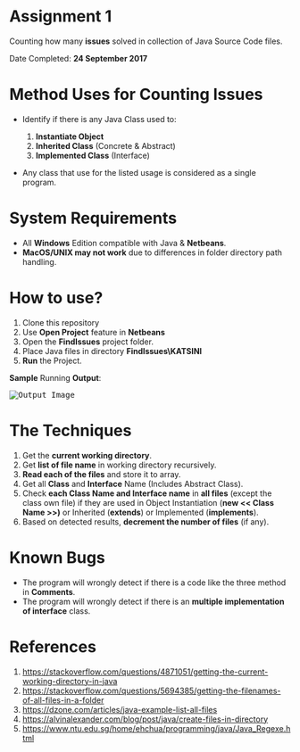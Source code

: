 # Assignment 1

Counting how many **issues** solved in collection of Java Source Code files.

Date Completed: **24 September 2017**

# Method Uses for Counting Issues 

- Identify if there is any Java Class used to:
  1. **Instantiate Object**
  2. **Inherited Class** (Concrete & Abstract)
  3. **Implemented Class** (Interface)

- Any class that use for the listed usage is considered as a single program.

# System Requirements

- All **Windows** Edition compatible with Java & **Netbeans**.
- **MacOS/UNIX may not work** due to differences in folder directory path handling. 

# How to use?

1. Clone this repository
2. Use **Open Project** feature in **Netbeans**
3. Open the **FindIssues** project folder.
4. Place Java files in directory **FindIssues\KATSINI**
5. **Run** the Project. 

**Sample** Running **Output**:
 
<kbd>![Output Image](https://github.com/wzul/237767/blob/master/Assignment_1/FindIssues/sample-running-output.png "Sample Running Output")</kbd>

# The Techniques

1. Get the **current working directory**.
2. Get **list of file name** in working directory recursively.
3. **Read each of the files** and store it to array.
4. Get all **Class** and **Interface** Name (Includes Abstract Class).
5. Check **each Class Name and Interface name** in **all files** (except the class own file) if they are used in Object Instantiation (**new << Class Name >>)** or Inherited (**extends**) or Implemented (**implements**).
6. Based on detected results, **decrement the number of files** (if any).


# Known Bugs

- The program will wrongly detect if there is a code like the three method in **Comments**.
- The program will wrongly detect if there is an **multiple implementation of interface** class.

# References

1. https://stackoverflow.com/questions/4871051/getting-the-current-working-directory-in-java
2. https://stackoverflow.com/questions/5694385/getting-the-filenames-of-all-files-in-a-folder
3. https://dzone.com/articles/java-example-list-all-files
4. https://alvinalexander.com/blog/post/java/create-files-in-directory
5. https://www.ntu.edu.sg/home/ehchua/programming/java/Java_Regexe.html
